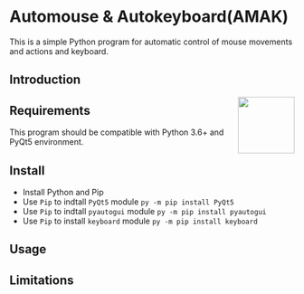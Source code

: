 # Automouse & Autokeyboard(AMAK)
This is a simple Python program for automatic control of mouse movements and actions and keyboard.

## Introduction
<img src="../../blob/master/amak.ico" align="right" height="100">


## Requirements
This program should be compatible with Python 3.6+ and PyQt5 environment.

## Install
- Install Python and Pip
- Use `Pip` to indtall `PyQt5` module
```py -m pip install PyQt5```
- Use `Pip` to indtall `pyautogui` module
```py -m pip install pyautogui```
- Use `Pip` to install `keyboard` module
```py -m pip install keyboard```


## Usage

## Limitations
